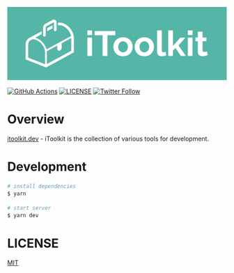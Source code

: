 [![](./public/card.svg)](https://itoolkit.dev)

[![GitHub Actions](https://github.com/koki-develop/itoolkit/actions/workflows/main.yml/badge.svg)](https://github.com/koki-develop/itoolkit/actions/workflows/main.yml)
[![LICENSE](https://img.shields.io/github/license/koki-develop/itoolkit)](./LICENSE)
[![Twitter Follow](https://img.shields.io/twitter/follow/koki_develop?style=social)](https://twitter.com/koki_develop)

# Overview

[itoolkit.dev](https://itoolkit.dev) - iToolkit is the collection of various tools for development.

# Development

```sh
# install dependencies
$ yarn

# start server
$ yarn dev
```

# LICENSE

[MIT](./LICENSE)
